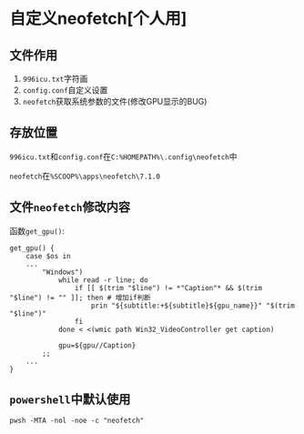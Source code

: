 # 自定义neofetch[个人用]

## 文件作用

1. `996icu.txt`字符画
2. `config.conf`自定义设置
3. `neofetch`获取系统参数的文件(修改GPU显示的BUG)

## 存放位置

`996icu.txt`和`config.conf`在`C:%HOMEPATH%\.config\neofetch`中

`neofetch`在`%SCOOP%\apps\neofetch\7.1.0`

## 文件`neofetch`修改内容

函数`get_gpu()`:

~~~shell
get_gpu() {
    case $os in
    ...
        "Windows")
            while read -r line; do
                if [[ $(trim "$line") != *"Caption"* && $(trim "$line") != "" ]]; then # 增加if判断
                    prin "${subtitle:+${subtitle}${gpu_name}}" "$(trim "$line")"
                fi
            done < <(wmic path Win32_VideoController get caption)

            gpu=${gpu//Caption}
        ;;
    ...
}  
~~~

## `powershell`中默认使用

`pwsh -MTA -nol -noe -c "neofetch"`
